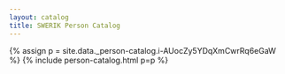```yaml
---
layout: catalog
title: SWERIK Person Catalog
---
```

{% assign p = site.data._person-catalog.i-AUocZy5YDqXmCwrRq6eGaW %}
{% include person-catalog.html p=p %}

